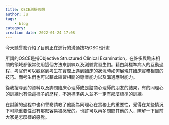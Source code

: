 ```yaml
---
title: OSCE測驗感想
author: Ju
tags: 
    - blog
category:
creation date: 2022-01-24 17:08
---
```



今天聽譽騫介紹了目前正在進行的溝通技巧OSCE計畫

所謂的OSCE是指Objective Structured Clinical Examination，在許多與臨床相關的領域都很常使用這個方法來訓練以及測驗實習生們。藉由與標準病人的互動過程，考官們可以觀察到考生在實際上遇到臨床的狀況時如何展現其臨床實務相關的技巧。而考生們也可以藉此練習相關的專業能力以及溝通應對能力。

從我搜尋到的資料以及詢問臨床心理師或是諮商心理師的朋友的結果，有的同理心的訓練也有像這樣子的歷程，不過標準病人並不一定有那麼標準的訓練。

在討論的過程中也和譽騫請教了他認為同理心在實務上的重要性，覺得在某些情況下可能重要性沒有那麼容易被感覺的。也許可以再多問問其他的人，瞭解一下目前大家是怎麼樣的感覺。
